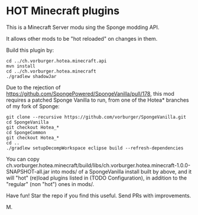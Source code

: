 HOT Minecraft plugins
====

This is a Minecraft Server modu sing the Sponge modding API.

It allows other mods to be "hot reloaded" on changes in them.

Build this plugin by:

    cd ../ch.vorburger.hotea.minecraft.api
    mvn install
    cd ../ch.vorburger.hotea.minecraft
    ./gradlew shadowJar

Due to the rejection of https://github.com/SpongePowered/SpongeVanilla/pull/178, this mod requires a patched Sponge Vanilla to run, from one of the Hotea* branches of my fork of Sponge:

    git clone --recursive https://github.com/vorburger/SpongeVanilla.git
    cd SpongeVanilla
    git checkout Hotea_*
    cd SpongeCommon
    git checkout Hotea_*
    cd ..
    ./gradlew setupDecompWorkspace eclipse build --refresh-dependencies

You can copy ch.vorburger.hotea.minecraft/build/libs/ch.vorburger.hotea.minecraft-1.0.0-SNAPSHOT-all.jar
into mods/ of a SpongeVanilla install built by above, and it will "hot" (re)load plugins listed in (TODO Configuration),
in addition to the "regular" (non "hot") ones in mods/.

Have fun!  Star the repo if you find this useful.  Send PRs with improvements.

M.
